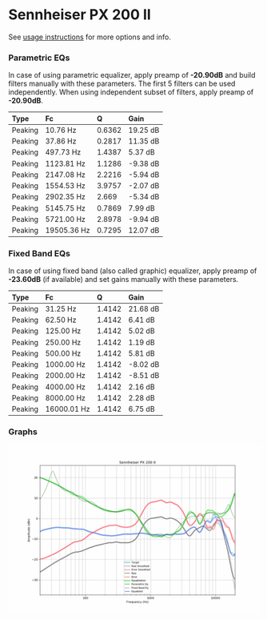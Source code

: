 # Sennheiser PX 200 II
See [usage instructions](https://github.com/jaakkopasanen/AutoEq#usage) for more options and info.

### Parametric EQs
In case of using parametric equalizer, apply preamp of **-20.90dB** and build filters manually
with these parameters. The first 5 filters can be used independently.
When using independent subset of filters, apply preamp of **-20.90dB**.

| Type    | Fc          |      Q | Gain     |
|:--------|:------------|:-------|:---------|
| Peaking | 10.76 Hz    | 0.6362 | 19.25 dB |
| Peaking | 37.86 Hz    | 0.2817 | 11.35 dB |
| Peaking | 497.73 Hz   | 1.4387 | 5.37 dB  |
| Peaking | 1123.81 Hz  | 1.1286 | -9.38 dB |
| Peaking | 2147.08 Hz  | 2.2216 | -5.94 dB |
| Peaking | 1554.53 Hz  | 3.9757 | -2.07 dB |
| Peaking | 2902.35 Hz  | 2.669  | -5.34 dB |
| Peaking | 5145.75 Hz  | 0.7869 | 7.99 dB  |
| Peaking | 5721.00 Hz  | 2.8978 | -9.94 dB |
| Peaking | 19505.36 Hz | 0.7295 | 12.07 dB |

### Fixed Band EQs
In case of using fixed band (also called graphic) equalizer, apply preamp of **-23.60dB**
(if available) and set gains manually with these parameters.

| Type    | Fc          |      Q | Gain     |
|:--------|:------------|:-------|:---------|
| Peaking | 31.25 Hz    | 1.4142 | 21.68 dB |
| Peaking | 62.50 Hz    | 1.4142 | 6.41 dB  |
| Peaking | 125.00 Hz   | 1.4142 | 5.02 dB  |
| Peaking | 250.00 Hz   | 1.4142 | 1.19 dB  |
| Peaking | 500.00 Hz   | 1.4142 | 5.81 dB  |
| Peaking | 1000.00 Hz  | 1.4142 | -8.02 dB |
| Peaking | 2000.00 Hz  | 1.4142 | -8.51 dB |
| Peaking | 4000.00 Hz  | 1.4142 | 2.16 dB  |
| Peaking | 8000.00 Hz  | 1.4142 | 2.28 dB  |
| Peaking | 16000.01 Hz | 1.4142 | 6.75 dB  |

### Graphs
![](./Sennheiser%20PX%20200%20II.png)